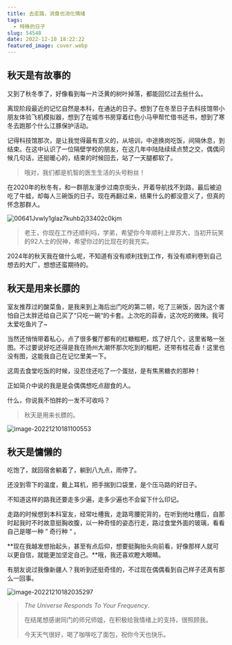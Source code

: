 ```yaml
---
title: 去走路，消食也消化情绪
tags:
  - 特殊的日子
slug: 54548
date: 2022-12-10 18:22:22
featured_image: cover.webp
---
```


## 秋天是有故事的

又到了秋冬季了，好像看到每一片泛黄的树叶掉落，都能回忆过去些什么。

离现阶段最近的记忆自然是本科，在通达的日子。想到了在冬至日子去科技馆带小朋友体验飞机模拟器，想到了在城市书房穿着红色小马甲帮忙借书还书，想到了寒冬去跑那个什么江豚保护活动。

记得科技馆那次，是让我觉得最有意义的，从培训，中途换岗吃饭，间隔休息，到结束。在这中认识了一位隔壁学校的朋友，在这几年中陆陆续续点赞之交，偶偶问候几句话，还挺暖心的，结束的时候回去，站了一天腿都软了。

> 哦对，我们都是机智的医生生活的头号粉丝！

在2020年的秋冬有，和一群朋友漫步过南京街头，开着导航找不到路，最后被迫吃了牛蛙，却每人三碗饭的日子。现在再翻过来，结果什么的都没意义了，但真的怀念那群人。

![00641Jvwly1glaz7kuhb2j33402c0kjm](https://bu.dusays.com/2022/12/24/63a6b5bda5892.jpeg)

> 老王，你现在工作还顺利吗，学弟，希望你今年顺利上岸苏大，当初开玩笑的92人士的倪神，希望你过的比现在的我充实。

2024年的秋天我在做什么呢，不知道有没有顺利找到工作，有没有顺利卷到自己想去的大厂，想想还蛮期待的。

## 秋天是用来长膘的

室友推荐过的酸菜鱼，是我来到上海后出门吃的第二顿，吃了三碗饭，因为这个害怕自己太胖还给自己买了“只吃一碗“的卡套。上次吃的蒜香，这次吃的微辣。我可太爱吃鱼片了~

当然还悄悄带着私心，点了很多餐厅都有的红糖糍粑，炫了好几个，这里省略一张图。不过要说好吃还得是我在扬州大潮怀那次吃到的糍粑，还带有桂花香！这里也没有图，这能我自己在记忆里美一下。

这周去食堂吃饭的时候，没忍住还吃了一个蛋挞，是有焦黑糖衣的那种！

正如简介中说的我是是会偶偶想吃点甜食的人。

什么，你说我不怕胖的一发不可收吗？

> 秋天是用来长膘的。

![image-20221210181100553](https://bu.dusays.com/2022/12/24/63a6b5c4dd61c.png)

## 秋天是慵懒的

吃饱了，就回宿舍躺着了，躺到八九点，雨停了。

还没到零下的温度，戴上耳机，把手揣到口袋里，是个压马路的好日子。

不知道这样的路我还要走多少遍，走多少遍也不会留下什么印记。

走路的时候想到本科室友，经常吐槽我，走路弯腰驼背的，在听到他吐槽后，自那时起我时不时故意挺胸收腹，以一种奇怪的姿态行走，路过食堂外面的玻璃，看看自己是哪一种 ” 奇行种 “ 。

**现在我越发想抬起头，甚至有点后仰，想要挺胸抬头向前看，好像那样人就可以更自信，就能更加坚定自己。**哦，我还喜欢瞪大眼睛。

有朋友说过我像新疆人？我听到还挺奇怪的，不过现在偶偶看到自己样子还真有那么一回事。

![image-20221210182035297](https://bu.dusays.com/2022/12/24/63a6b5ce667fc.png)

> *The Universe Responds To Your Frequency*.
>
> 在结尾想感谢同门的师兄师姐，在积极给我情绪上的支持，很照顾我。
>
> 今天天气很好，喝了咖啡吃了面包，祝你今天也快乐。

